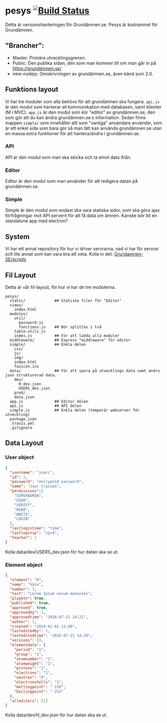 # pesys [![Build Status](https://travis-ci.org/Grundamnen-SE/pesys.svg?branch=new-nodejs)](https://travis-ci.org/Grundamnen-SE/pesys)
Detta är versionshanteringen för Grundämnen.se. Pesys är kodnamnet för Grundämnen.

## "Brancher":

* Master: Primära utvecklingsgrenen.
* Public: Den publika sidan, den som man kommer till om man går in på https://grundämnen.se/
* new-nodejs: Omskrivningen av grundämnen.se, även känd som 2.0.

## Funktions layout
Vi har tre moduler som alla behövs för att grundämnen ska fungera. ``api.js`` är den modul som hanterar all kommunikation med databasen, samt klienter (M i MVC). ``app.js`` är den modul som kör "editor" av grundämnen.se, den som gör att du kan ändra grundämnen.se:s information. Sedan finns mappen ``simple/`` som innehåller allt som "vanliga" användare använder, som är ett enkel sida som bara gör så man lätt kan använda grundämnen.se utan en massa extra funktioner för att hantera/ändra i grundämnen.se.
### API
API är den modul som man ska skicka och ta emot data ifrån.

### Editor
Editor är den modul som man använder för att redigera datan på grundämnen.se.

### Simple
Simple är den modul som endast ska vara statiska sidor, som ska göra ajax förfrågningar mot API servern för att få data om ämnen. Kanske bör bli en standalone app med electron?

## System
Vi har ett annat repository för hur vi driver servrarna, vad vi har för servrar och lite annat som kan vara bra att veta. Kolla in det: [Grundamnen-SE/scripts](https://github.com/Grundamnen-SE/scripts)

## Fil Layout
Detta är vår fil-layout, för hur vi har de tre modulerna.
```
pesys/
  static/             ## Statiska filer för "Editor"
  views/
    index.html
  modules/
    util/
      password.js
      functions.js    ## Bör splittas i två
    table-utils.js
    index.js          ## För att ladda alla moduler
  middleware/         ## Express "middleware" för editor
  simple/             ## Enkla delen
    css/
    js/
    img/
    index.html
    favicon.ico
  data/               ## För att spara på utvecklings data samt andra json strukturerad data.
    dev/
      H_dev.json
      USERS_dev.json
    prod/
    data.json
  app.js              ## Editor delen
  api.js              ## API delen
  simple.js           ## Enkla delen (temporär webserver för utveckling)
  package.json
  .travis.yml
  .gitignore
```

## Data Layout
### User object
```json
{
  "username": "joarc",
  "id": 1,
  "password": "encrypted password",
  "name": "Joar Classon",
  "permissions":[
    "SUPERADMIN",
    "USER",
    "VERIFY",
    "READ",
    "WRITE",
    "LOGIN"
  ],
  "lastlogintime": "time",
  "lastloginip": "ipv4",
  "teacher": 1
}
```
Kolla data/dev/USERS_dev.json för hur datan ska se ut.
### Element object
```json
{
  "element": "H",
  "name": "Väte",
  "number": 1,
  "text": "Lorem Ipsum novum mekaniks",
  "playbtn": true,
  "published": true,
  "approved": true,
  "approvedby": 1,
  "approvedtime": "2016-07-21 14:21",
  "author": 1,
  "created": "2014-01-01 12:00",
  "lasteditedby": 1,
  "lasteditedtime": "2016-07-21 14:20",
  "versions": [],
  "elementdata": {
    "period": "1",
    "group": "1",
    "atomnumber": "1",
    "atomweight": "1",
    "protons": "1",
    "electrons": "1",
    "neutron": "0",
    "electronshells": "1",
    "meltingpoint": "-159",
    "boilingpoint": "-253"
  },
  "alleditors": [1]
}
```
Kolla data/dev/H_dev.json för hur datan ska se ut.
